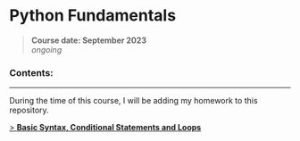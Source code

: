 # **Python Fundamentals**
> **Course date: September 2023**  
> _ongoing_

### Contents:
--- 
During the time of this course, I will be adding my homework to this repository.  

[> **Basic Syntax, Conditional Statements and Loops**](https://github.com/pepk0/python_fundamentals/tree/main/basic_syntax)
